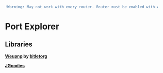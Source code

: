 ```diff
!Warning: May not work with every router. Router must be enabled with access to Universal Plug and Play
```

# Port Explorer

## Libraries
**[Weupnp](http://bitletorg.github.io/weupnp/) by [bitletorg](https://www.bitlet.org)**

**[JGoodies](http://www.jgoodies.com/)**
